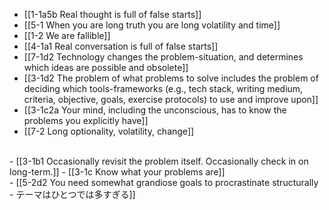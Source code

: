 - [[1-1a5b Real thought is full of false starts]]
- [[5-1 When you are long truth you are long volatility and time]]
- [[1-2 We are fallible]]
- [[4-1a1 Real conversation is full of false starts]]
- [[7-1d2 Technology changes the problem-situation, and determines which ideas are possible and obsolete]]
- [[3-1d2 The problem of what problems to solve includes the problem of deciding which tools-frameworks (e.g., tech stack, writing medium, criteria, objective, goals, exercise protocols) to use and improve upon]]
- [[3-1c2a Your mind, including the unconscious, has to know the problems you explicitly have]]
- [[7-2 Long optionality, volatility, change]]
<br>
- [[3-1b1 Occasionally revisit the problem itself. Occasionally check in on long-term.]]
- [[3-1c Know what your problems are]]
<br>
- [[5-2d2 You need somewhat grandiose goals to procrastinate structurally - テーマはひとつでは多すぎる]]
